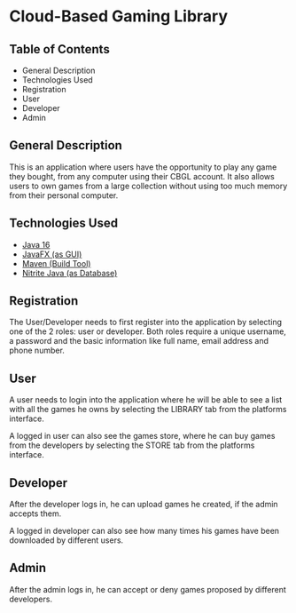 # Cloud-Based Gaming Library

## Table of Contents

* General Description
* Technologies Used
* Registration
* User
* Developer
* Admin

## General Description

This is an application where users have the opportunity to play any game they bought, from any computer using their CBGL account. It also allows users to own games from a large collection without using too much memory from their personal computer. 

## Technologies Used

* [Java 16](https://www.oracle.com/java/technologies/javase-downloads.html)
* [JavaFX (as GUI)](https://openjfx.io/openjfx-docs)
* [Maven (Build Tool)](https://maven.apache.org)
* [Nitrite Java (as Database)](https://www.dizitart.org/nitrite-database.html) 

## Registration

The User/Developer needs to first register into the application by selecting one of the 2 roles: user or developer. Both roles require a unique username, a password and the basic information like full name, email address and phone number. 

## User

A user needs to login into the application where he will be able to see a list with all the games he owns by selecting the LIBRARY tab from the platforms interface. 

A logged in user can also see the games store, where he can buy games from the developers by selecting the STORE tab from the platforms interface.


## Developer

After the developer logs in, he can upload games he created, if the admin accepts them. 

A logged in developer can also see how many times his games have been downloaded by different users. 


## Admin

After the admin logs in, he can accept or deny games proposed by different developers. 

